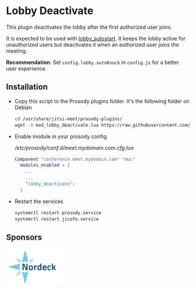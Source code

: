 # Lobby Deactivate

This plugin deactivates the lobby after the first authorized user joins.

It is expected to be used with [lobby_autostart](../lobby_autostart). It keeps
the lobby active for unauthorized users but deactivates it when an authorized
user joins the meeting.

**Recommendation**: Set `config.lobby.autoKnock` in `config.js` for a better
user experience.

## Installation

- Copy this script to the Prosody plugins folder. It's the following folder on
  Debian

  ```bash
  cd /usr/share/jitsi-meet/prosody-plugins/
  wget -O mod_lobby_deactivate.lua https://raw.githubusercontent.com/jitsi-contrib/prosody-plugins/main/lobby_deactivate/mod_lobby_deactivate.lua
  ```

- Enable module in your prosody config.

  _/etc/prosody/conf.d/meet.mydomain.com.cfg.lua_

  ```lua
  Component "conference.meet.mydomain.com" "muc"
    modules_enabled = {
      ...
      ...
      "lobby_deactivate";
    }
  ```

- Restart the services

  ```bash
  systemctl restart prosody.service
  systemctl restart jicofo.service
  ```

## Sponsors

[![Nordeck](/images/nordeck.png)](https://nordeck.net/)
